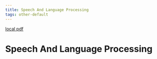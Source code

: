 ```yaml
---
title: Speech And Language Processing
tags: other-default
---
```


[local pdf](../../../pdfs/speech-and-language-processing-ed3.pdf)

# Speech And Language Processing
